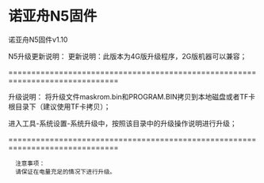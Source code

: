 # 诺亚舟N5固件
诺亚舟N5固件v1.10

N5升级更新说明：
更新说明：此版本为4G版升级程序，2G版机器可以兼容；

==============================================================================

升级说明：
将升级文件maskrom.bin和PROGRAM.BIN拷贝到本地磁盘或者TF卡根目录下（建议使用TF卡拷贝）；

进入工具-系统设置-系统升级中，按照该目录中的升级操作说明进行升级；

==============================================================================

      注意事项：
      请保证在电量充足的情况下进行升级。
